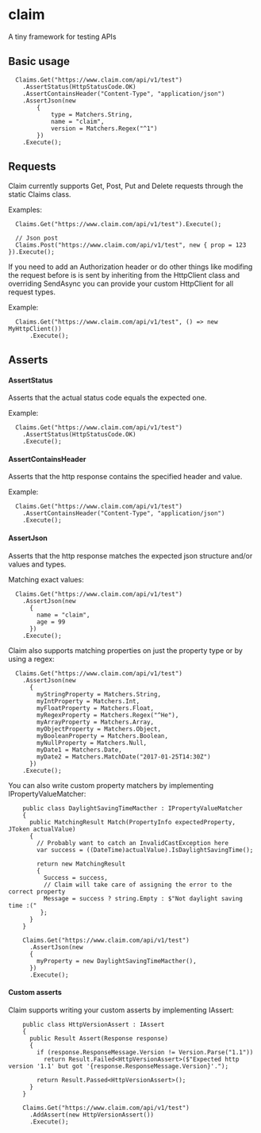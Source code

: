 # claim
A tiny framework for testing APIs

## Basic usage
```
  Claims.Get("https://www.claim.com/api/v1/test")
    .AssertStatus(HttpStatusCode.OK)
    .AssertContainsHeader("Content-Type", "application/json")
    .AssertJson(new
        {
            type = Matchers.String,
            name = "claim",
            version = Matchers.Regex("^1")
        })
    .Execute();
```

## Requests
Claim currently supports Get, Post, Put and Delete requests through the 
static Claims class.

Examples:
```
  Claims.Get("https://www.claim.com/api/v1/test").Execute();
  
  // Json post
  Claims.Post("https://www.claim.com/api/v1/test", new { prop = 123 }).Execute();
```

If you need to add an Authorization header or do other things like modifing the request before is is sent
by inheriting from the HttpClient class and overriding SendAsync you can provide your custom HttpClient for 
all request types.

Example:
```
  Claims.Get("https://www.claim.com/api/v1/test", () => new MyHttpClient())
      .Execute();
```

## Asserts
#### AssertStatus
Asserts that the actual status code equals the expected one.

Example:
```
  Claims.Get("https://www.claim.com/api/v1/test")
    .AssertStatus(HttpStatusCode.OK)
    .Execute();
```
#### AssertContainsHeader
Asserts that the http response contains the specified header and value.

Example:
```
  Claims.Get("https://www.claim.com/api/v1/test")
    .AssertContainsHeader("Content-Type", "application/json")
    .Execute();
```

#### AssertJson
Asserts that the http response matches the expected json structure and/or values and types.

Matching exact values:
```
  Claims.Get("https://www.claim.com/api/v1/test")
    .AssertJson(new
      {
        name = "claim",
        age = 99
      })
    .Execute();
```

Claim also supports matching properties on just the property type or by using a regex:
```
  Claims.Get("https://www.claim.com/api/v1/test")
    .AssertJson(new
      {
        myStringProperty = Matchers.String,
        myIntProperty = Matchers.Int,
        myFloatProperty = Matchers.Float,
        myRegexProperty = Matchers.Regex("^He"),
        myArrayProperty = Matchers.Array,
        myObjectProperty = Matchers.Object,
        myBooleanProperty = Matchers.Boolean,
        myNullProperty = Matchers.Null,
        myDate1 = Matchers.Date,
        myDate2 = Matchers.MatchDate("2017-01-25T14:30Z")
      })
    .Execute();
```

You can also write custom property matchers by implementing IPropertyValueMatcher:
```
    public class DaylightSavingTimeMacther : IPropertyValueMatcher
    {
      public MatchingResult Match(PropertyInfo expectedProperty, JToken actualValue)
      {
        // Probably want to catch an InvalidCastException here
        var success = ((DateTime)actualValue).IsDaylightSavingTime();

        return new MatchingResult
        {
          Success = success,
          // Claim will take care of assigning the error to the correct property
          Message = success ? string.Empty : $"Not daylight saving time :("
         };
      }
    }

    Claims.Get("https://www.claim.com/api/v1/test")
      .AssertJson(new
      {
        myProperty = new DaylightSavingTimeMacther(),
      })
      .Execute();
```

#### Custom asserts
Claim supports writing your custom asserts by implementing IAssert:
```
    public class HttpVersionAssert : IAssert
    {
      public Result Assert(Response response)
      {
        if (response.ResponseMessage.Version != Version.Parse("1.1"))
          return Result.Failed<HttpVersionAssert>($"Expected http version '1.1' but got '{response.ResponseMessage.Version}'.");

        return Result.Passed<HttpVersionAssert>();
      }
    }

    Claims.Get("https://www.claim.com/api/v1/test")
      .AddAssert(new HttpVersionAssert())
      .Execute();
```

